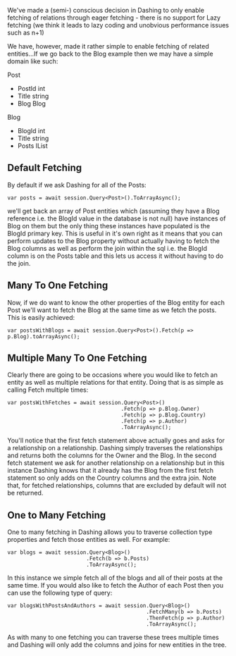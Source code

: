 We've made a (semi-) conscious decision in Dashing to only enable fetching of relations through
 eager fetching - there is no support for Lazy fetching (we think it leads to lazy coding
 and unobvious performance issues such as n+1)

We have, however, made it rather simple to enable fetching of related entities...If 
we go back to the Blog example then we may have a simple domain like such:

Post

* PostId int
* Title string
* Blog Blog

Blog

* BlogId int
* Title string
* Posts IList<Post>

Default Fetching
----------------

By default if we ask Dashing for all of the Posts:

    var posts = await session.Query<Post>().ToArrayAsync();

we'll get back an array of Post entities which (assuming they have a Blog reference i.e. the BlogId
 value in the database is not null) have instances of Blog on them but the only thing these 
 instances have populated is the BlogId primary key. This is useful in it's own right as it means that
 you can perform updates to the Blog property without actually having to fetch the Blog columns as well
 as perform the join within the sql i.e. the BlogId column is on the Posts table and this lets us
 access it without having to do the join.

Many To One Fetching
-----------------

Now, if we do want to know the other properties of the Blog entity for each Post we'll want 
to fetch the Blog at the same time as we fetch the posts. This is easily achieved:

    var postsWithBlogs = await session.Query<Post>().Fetch(p => p.Blog).toArrayAsync();

Multiple Many To One Fetching
------------------------

Clearly there are going to be occasions where you would like to fetch an entity as well as
 multiple relations for that entity. Doing that is as simple as calling Fetch multiple times:

    var postsWithFetches = await session.Query<Post>()
                                        .Fetch(p => p.Blog.Owner)
                                        .Fetch(p => p.Blog.Country)
                                        .Fetch(p => p.Author)
                                        .ToArrayAsync();

You'll notice that the first fetch statement above actually goes and asks for a relationship
 on a relationship. Dashing simply traverses the relationships and returns both the columns
 for the Owner and the Blog. In the second fetch statement we ask for another relationship
 on a relationship but in this instance Dashing knows that it already has the Blog from the
 first fetch statement so only adds on the Country columns and the extra join. Note that,
 for fetched relationships, columns that are excluded by default will not be returned.

One to Many Fetching
-----------------------

One to many fetching in Dashing allows you to traverse collection type properties and
 fetch those entities as well. For example:

    var blogs = await session.Query<Blog>()
                             .Fetch(b => b.Posts)
                             .ToArrayAsync();

In this instance we simple fetch all of the blogs and all of their posts at the same
 time. If you would also like to fetch the Author of each Post then you can use the
 following type of query:

    var blogsWithPostsAndAuthors = await session.Query<Blog>()
                                                .FetchMany(b => b.Posts)
                                                .ThenFetch(p => p.Author)
                                                .ToArrayAsync();

As with many to one fetching you can traverse these trees multiple times and Dashing
 will only add the columns and joins for new entities in the tree.
